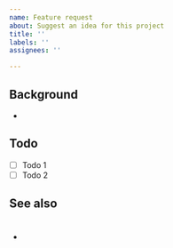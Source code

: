 ```yaml
---
name: Feature request
about: Suggest an idea for this project
title: ''
labels: ''
assignees: ''

---
```


## Background
-

## Todo
- [ ] Todo 1
- [ ] Todo 2

## See also
- #
